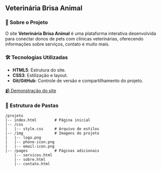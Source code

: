 ## **Veterinária Brisa Animal**

### 🐾 Sobre o Projeto
O site **Veterinária Brisa Animal** é uma plataforma interativa desenvolvida para conectar donos de pets com clínicas veterinárias, oferecendo informações sobre serviços, contato e muito mais.

### 🛠️ Tecnologias Utilizadas
- **HTML5**: Estrutura do site.
- **CSS3**: Estilização e layout.
- **Git/GitHub**: Controle de versão e compartilhamento do projeto.

[📹 Demonstração do site](https://drive.google.com/file/d/1p-wCOpss2Qq6bk4aagyuMlat0IfVag_X/view?usp=sharing)

### 📁 Estrutura de Pastas
```plaintext
/projeto
|-- index.html        # Página inicial
|-- /css
|   |-- style.css     # Arquivo de estilos
|-- /img              # Imagens do projeto
|   |-- logo.png
|   |-- phone-icon.png
|   |-- email-icon.png
|-- /pages            # Páginas adicionais
    |-- servicos.html
    |-- sobre.html
    |-- contato.html
